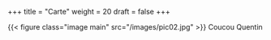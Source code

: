 +++
title = "Carte"
weight = 20
draft = false
+++

{{< figure class="image main" src="/images/pic02.jpg" >}}
Coucou Quentin
